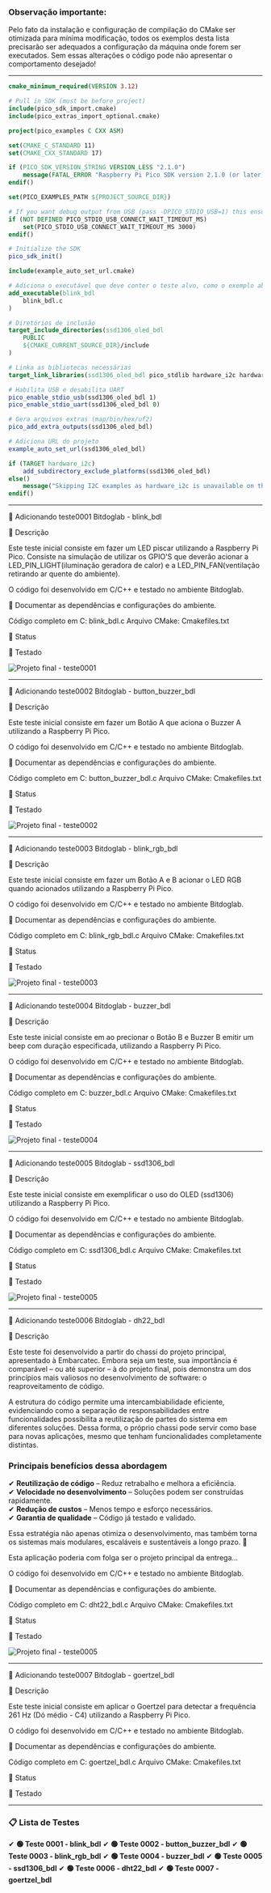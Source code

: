 ### Observação importante:
Pelo fato da instalação e configuração de compilação do CMake ser otimizada para
mínima modificação, todos os exemplos desta lista precisarão ser adequados a configuração da máquina
onde forem ser executados. Sem essas alterações o código pode não apresentar o comportamento desejado!
___
```cmake
cmake_minimum_required(VERSION 3.12)

# Pull in SDK (must be before project)
include(pico_sdk_import.cmake)
include(pico_extras_import_optional.cmake)

project(pico_examples C CXX ASM)

set(CMAKE_C_STANDARD 11)
set(CMAKE_CXX_STANDARD 17)

if (PICO_SDK_VERSION_STRING VERSION_LESS "2.1.0")
    message(FATAL_ERROR "Raspberry Pi Pico SDK version 2.1.0 (or later) required. Your version is ${PICO_SDK_VERSION_STRING}")
endif()

set(PICO_EXAMPLES_PATH ${PROJECT_SOURCE_DIR})

# If you want debug output from USB (pass -DPICO_STDIO_USB=1) this ensures you don't lose any debug output while USB is set up
if (NOT DEFINED PICO_STDIO_USB_CONNECT_WAIT_TIMEOUT_MS)
    set(PICO_STDIO_USB_CONNECT_WAIT_TIMEOUT_MS 3000)
endif()

# Initialize the SDK
pico_sdk_init()

include(example_auto_set_url.cmake)

# Adiciona o executável que deve conter o teste alvo, como o exemplo abaixo
add_executable(blink_bdl    
    blink_bdl.c
)

# Diretórios de inclusão
target_include_directories(ssd1306_oled_bdl
    PUBLIC
    ${CMAKE_CURRENT_SOURCE_DIR}/include
)

# Linka as bibliotecas necessárias
target_link_libraries(ssd1306_oled_bdl pico_stdlib hardware_i2c hardware_adc)

# Habilita USB e desabilita UART
pico_enable_stdio_usb(ssd1306_oled_bdl 1)
pico_enable_stdio_uart(ssd1306_oled_bdl 0)

# Gera arquivos extras (map/bin/hex/uf2)
pico_add_extra_outputs(ssd1306_oled_bdl)

# Adiciona URL do projeto
example_auto_set_url(ssd1306_oled_bdl)

if (TARGET hardware_i2c)
    add_subdirectory_exclude_platforms(ssd1306_oled_bdl)
else()
    message("Skipping I2C examples as hardware_i2c is unavailable on this platform")
endif()
```
___
🚀 Adicionando teste0001 Bitdoglab - blink_bdl

📌 Descrição

Este teste inicial consiste em fazer um LED piscar utilizando a Raspberry Pi Pico. Consiste na simulação de utilizar os GPIO'S
que deverão acionar a LED_PIN_LIGHT(iluminação geradora de calor) e a LED_PIN_FAN(ventilação retirando ar quente do ambiente).

O código foi desenvolvido em C/C++ e testado no ambiente Bitdoglab.

📝 Documentar as dependências e configurações do ambiente.

Código completo em C: blink_bdl.c
Arquivo CMake: Cmakefiles.txt 

🔧 Status

🚧 Testado

![Projeto final - teste0001](teste0001.jpg)
___
🚀 Adicionando teste0002 Bitdoglab - button_buzzer_bdl

📌 Descrição

Este teste inicial consiste em fazer um Botão A que aciona o Buzzer A utilizando a Raspberry Pi Pico.

O código foi desenvolvido em C/C++ e testado no ambiente Bitdoglab.

📝 Documentar as dependências e configurações do ambiente.

Código completo em C: button_buzzer_bdl.c
Arquivo CMake: Cmakefiles.txt 

🔧 Status

🚧 Testado

![Projeto final - teste0002](teste0002.jpg)
___
🚀 Adicionando teste0003 Bitdoglab - blink_rgb_bdl

📌 Descrição

Este teste inicial consiste em fazer um Botão A e B acionar o LED RGB quando acionados utilizando a Raspberry Pi Pico.

O código foi desenvolvido em C/C++ e testado no ambiente Bitdoglab.

📝 Documentar as dependências e configurações do ambiente.

Código completo em C: blink_rgb_bdl.c
Arquivo CMake: Cmakefiles.txt 

🔧 Status

🚧 Testado

![Projeto final - teste0003](teste0003.jpg)
___
🚀 Adicionando teste0004 Bitdoglab - buzzer_bdl

📌 Descrição

Este teste inicial consiste em ao precionar o Botão B e Buzzer B emitir um beep com duração especificada, utilizando a Raspberry Pi Pico.

O código foi desenvolvido em C/C++ e testado no ambiente Bitdoglab.

📝 Documentar as dependências e configurações do ambiente.

Código completo em C: buzzer_bdl.c
Arquivo CMake: Cmakefiles.txt 

🔧 Status

🚧 Testado

![Projeto final - teste0004](teste0004.jpg)
___
🚀 Adicionando teste0005 Bitdoglab - ssd1306_bdl

📌 Descrição

Este teste inicial consiste em exemplificar o uso do OLED (ssd1306) utilizando a Raspberry Pi Pico.

O código foi desenvolvido em C/C++ e testado no ambiente Bitdoglab.

📝 Documentar as dependências e configurações do ambiente.

Código completo em C: ssd1306_bdl.c
Arquivo CMake: Cmakefiles.txt 

🔧 Status

🚧 Testado

![Projeto final - teste0005](teste0005.jpg)
___
🚀 Adicionando teste0006 Bitdoglab - dh22_bdl

📌 Descrição

Este teste foi desenvolvido a partir do chassi do projeto principal, apresentado à Embarcatec. Embora seja um teste, sua importância é comparável – ou até superior – à do projeto final, pois demonstra um dos princípios mais valiosos no desenvolvimento de software: o reaproveitamento de código.

A estrutura do código permite uma intercambiabilidade eficiente, evidenciando como a separação de responsabilidades entre funcionalidades possibilita a reutilização de partes do sistema em diferentes soluções. Dessa forma, o próprio chassi pode servir como base para novas aplicações, mesmo que tenham funcionalidades completamente distintas.

### Principais benefícios dessa abordagem  
✔ **Reutilização de código** – Reduz retrabalho e melhora a eficiência.  
✔ **Velocidade no desenvolvimento** – Soluções podem ser construídas rapidamente.  
✔ **Redução de custos** – Menos tempo e esforço necessários.  
✔ **Garantia de qualidade** – Código já testado e validado.  

Essa estratégia não apenas otimiza o desenvolvimento, mas também torna os sistemas mais modulares, escaláveis e sustentáveis a longo prazo. 🚀

Esta aplicação poderia com folga ser o projeto principal da entrega...

O código foi desenvolvido em C/C++ e testado no ambiente Bitdoglab.

📝 Documentar as dependências e configurações do ambiente.

Código completo em C: dht22_bdl.c
Arquivo CMake: Cmakefiles.txt 

🔧 Status

🚧 Testado

![Projeto final - teste0005](teste0006.jpg)
___
🚀 Adicionando teste0007 Bitdoglab - goertzel_bdl

📌 Descrição

Este teste inicial consiste em aplicar o Goertzel para detectar a frequência 261 Hz (Dó médio - C4) utilizando a Raspberry Pi Pico.

O código foi desenvolvido em C/C++ e testado no ambiente Bitdoglab.

📝 Documentar as dependências e configurações do ambiente.

Código completo em C: goertzel_bdl.c
Arquivo CMake: Cmakefiles.txt 

🔧 Status

🚧 Testado
___

### 📋 Lista de Testes

✔ **🟢 Teste 0001 - blink_bdl**
✔ **🟢 Teste 0002 - button_buzzer_bdl**
✔ **🟢 Teste 0003 - blink_rgb_bdl**
✔ **🟢 Teste 0004 - buzzer_bdl**
✔ **🟢 Teste 0005 - ssd1306_bdl**
✔ **🟢 Teste 0006 - dht22_bdl**
✔ **🟢 Teste 0007 - goertzel_bdl**